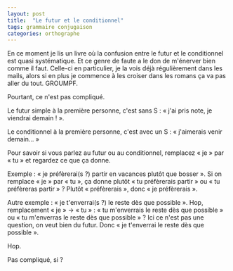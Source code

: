```yaml
---
layout: post
title:  "Le futur et le conditionnel"
tags: grammaire conjugaison
categories: orthographe
---
```


En ce moment je lis un livre où la confusion entre le futur et le conditionnel est quasi systématique. Et ce genre de faute a le don de m'énerver bien comme il faut. Celle-ci en particulier, je la vois déjà régulièrement dans les mails, alors si en plus je commence à les croiser dans les romans ça va pas aller du tout. GROUMPF.

Pourtant, ce n'est pas compliqué.

Le futur simple à la première personne, c'est sans S : « j'ai pris note, je viendrai demain ! ».

Le conditionnel à la première personne, c'est avec un S : « j'aimerais venir demain… »

Pour savoir si vous parlez au futur ou au conditionnel, remplacez « je » par « tu » et regardez ce que ça donne.

Exemple : « je préfèrerai(s ?) partir en vacances plutôt que bosser ». Si on remplace « je » par « tu », ça donne plutôt « tu préfèrerais partir » ou « tu préfèreras partir » ? Plutôt « préfèrerais », donc « je préfèrerais ».

Autre exemple : « je t'enverrai(s ?) le reste dès que possible ». Hop, remplacement « je » -> « tu » : « tu m'enverrais le reste dès que possible » ou « tu m'enverras le reste dès que possible » ? Ici ce n'est pas une question, on veut bien du futur. Donc « je t'enverrai le reste dès que possible ».

Hop.

Pas compliqué, si ?
